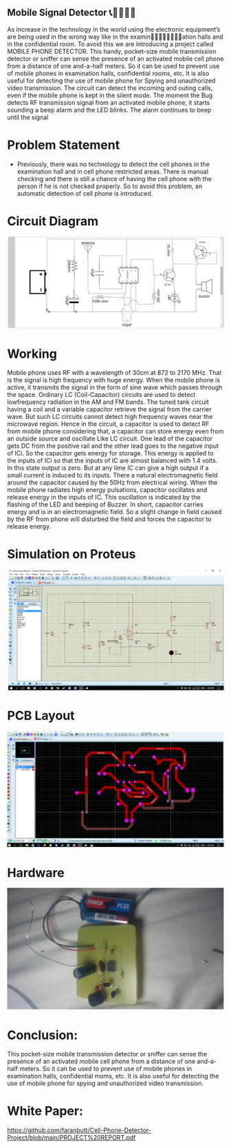 ## Mobile Signal Detector 📞🕵🏻‍♂️📡
As increase in the technology in the world using the electronic equipment’s are being used in the wrong way like in the examin🕵🏻‍♂️🕵🏻‍♂️📡📡ation halls and in the confidential room. To avoid this we are introducing a project called MOBILE PHONE DETECTOR.
This handy, pocket-size mobile transmission detector or sniffer can sense the presence of an activated mobile cell phone from a distance of one and-a-half meters. So it can be used to
prevent use of mobile phones in examination halls, confidential rooms, etc. It is also useful for detecting the use of mobile phone for Spying and unauthorized video transmission. The circuit
can detect the incoming and outing calls, even if the mobile phone is kept in the silent mode. The moment the Bug detects RF transmission signal from an activated mobile phone, it starts sounding a beep alarm and the LED blinks. The alarm continues to beep until the signal

# Problem Statement
- Previously, there was no technology to detect the cell phones in the examination hall and in cell phone restricted areas. There is manual checking and there is still a chance of having the cell phone with the person if he is not checked properly. So to avoid this problem, an automatic
detection of cell phone is introduced.

# Circuit Diagram
![Image Alt Text](/images/Circuit%20Diagram.png)

# Working
Mobile phone uses RF with a wavelength of 30cm at 872 to 2170 MHz. That is the signal is high frequency with huge energy. When the mobile phone is active, it transmits the signal in the form of sine wave which passes through the space. Ordinary LC (Coil-Capacitor) circuits are used to detect lowfrequency radiation in the AM and FM bands. The tuned tank circuit having a coil and a variable capacitor retrieve the signal from the carrier wave. But such LC circuits cannot detect high frequency waves near the microwave region. Hence in the circuit, a capacitor is used to detect RF from mobile phone considering that, a capacitor can store energy even from an outside source and oscillate Like LC circuit. One lead of the capacitor gets DC from the positive rail and the other lead goes to the negative input of ICi. So the capacitor gets energy for storage. This energy is applied to the inputs of ICi so that the inputs of IC are almost balanced with 1.4 volts. In this state output is zero. But at any lime IC can give a high output if a small current is induced to its inputs. There a natural electromagnetic field around the capacitor caused by the 50Hz from electrical wiring. When the mobile phone radiates high energy pulsations, capacitor oscillates and release energy in the inputs of IC. This oscillation is indicated by the flashing of the LED and beeping of Buzzer. In short, capacitor carries energy and is in an electromagnetic field. So a slight change in field caused by the RF from phone will
disturbed the field and forces the capacitor to release energy.

# Simulation on Proteus
![Image Alt Text](/images/proteus.png)

# PCB Layout
![Image Alt Text](/images/pcb.png)

# Hardware
![Image Alt Text](/images/patched.png)

# Conclusion:
This pocket-size mobile transmission detector or sniffer can sense the presence of an activated mobile cell phone from a distance of one and-a-half meters. So it can be used to prevent use of mobile phones in examination halls, confidential moms, etc. It is also useful for detecting the use of mobile phone for spying and unauthorized video transmission.

# White Paper:
https://github.com/faranbutt/Cell-Phone-Detector-Project/blob/main/PROJECT%20REPORT.pdf